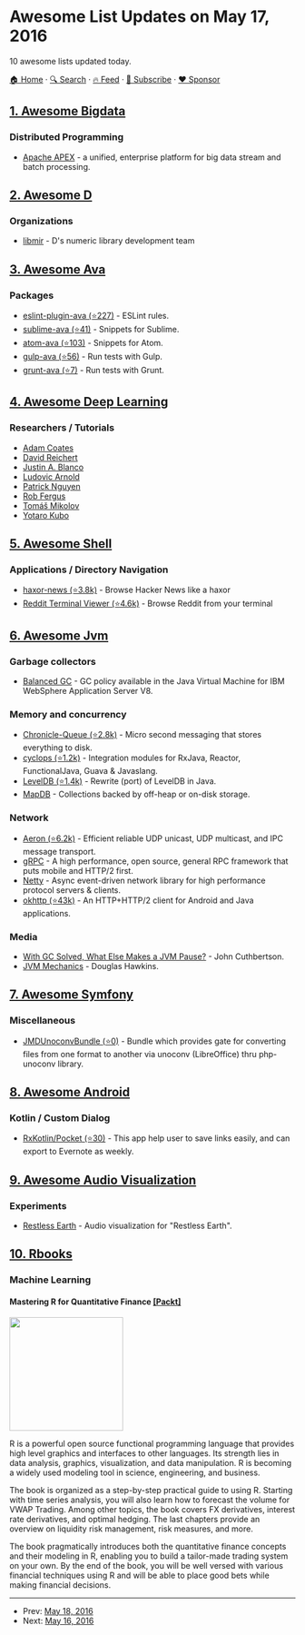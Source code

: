 # Awesome List Updates on May 17, 2016

10 awesome lists updated today.

[🏠 Home](/README.md) · [🔍 Search](https://www.trackawesomelist.com/search/) · [🔥 Feed](https://www.trackawesomelist.com/rss.xml) · [📮 Subscribe](https://trackawesomelist.us17.list-manage.com/subscribe?u=d2f0117aa829c83a63ec63c2f&id=36a103854c) · [❤️  Sponsor](https://github.com/sponsors/theowenyoung)



## [1. Awesome Bigdata](/content/newTendermint/awesome-bigdata/README.md)

### Distributed Programming

*   [Apache APEX](https://apex.apache.org/) - a unified, enterprise platform for big data stream and batch processing.

## [2. Awesome D](/content/dlang-community/awesome-d/README.md)

### Organizations

*   [libmir](https://github.com/libmir) - D's numeric library development team

## [3. Awesome Ava](/content/avajs/awesome-ava/README.md)

### Packages

*   [eslint-plugin-ava (⭐227)](https://github.com/avajs/eslint-plugin-ava) - ESLint rules.
*   [sublime-ava (⭐41)](https://github.com/avajs/sublime-ava) - Snippets for Sublime.
*   [atom-ava (⭐103)](https://github.com/avajs/atom-ava) - Snippets for Atom.
*   [gulp-ava (⭐56)](https://github.com/avajs/gulp-ava) - Run tests with Gulp.
*   [grunt-ava (⭐7)](https://github.com/avajs/grunt-ava) - Run tests with Grunt.

## [4. Awesome Deep Learning](/content/ChristosChristofidis/awesome-deep-learning/README.md)

### Researchers / Tutorials

*   [Adam Coates](http://cs.stanford.edu/\~acoates/)
*   [ David Reichert ](http://serre-lab.clps.brown.edu/person/david-reichert/)
*   [ Justin A. Blanco ](https://sites.google.com/site/blancousna/)
*   [ Ludovic Arnold ](http://ludovicarnold.altervista.org/home/)
*   [ Patrick Nguyen ](https://sites.google.com/site/drpngx/)
*   [ Rob Fergus ](http://cs.nyu.edu/\~fergus/pmwiki/pmwiki.php)
*   [ Tomáš Mikolov ](https://research.facebook.com/tomas-mikolov)
*   [ Yotaro Kubo ](http://yota.ro/)

## [5. Awesome Shell](/content/alebcay/awesome-shell/README.md)

### Applications / Directory Navigation

*   [haxor-news (⭐3.8k)](https://github.com/donnemartin/haxor-news) - Browse Hacker News like a haxor
*   [Reddit Terminal Viewer (⭐4.6k)](https://github.com/michael-lazar/rtv) - Browse Reddit from your terminal

## [6. Awesome Jvm](/content/deephacks/awesome-jvm/README.md)

### Garbage collectors

*   [Balanced GC](http://www.ibm.com/developerworks/websphere/techjournal/1108_sciampacone/1108_sciampacone.html) - GC policy available in the Java Virtual Machine for IBM WebSphere Application Server V8.

### Memory and concurrency

*   [Chronicle-Queue (⭐2.8k)](https://github.com/OpenHFT/Chronicle-Queue) - Micro second messaging that stores everything to disk.
*   [cyclops (⭐1.2k)](https://github.com/aol/cyclops) - Integration modules for RxJava, Reactor, FunctionalJava, Guava & Javaslang.
*   [LevelDB (⭐1.4k)](https://github.com/dain/leveldb) - Rewrite (port) of LevelDB in Java.
*   [MapDB](http://www.mapdb.org) - Collections backed by off-heap or on-disk storage.

### Network

*   [Aeron (⭐6.2k)](https://github.com/real-logic/Aeron) - Efficient reliable UDP unicast, UDP multicast, and IPC message transport.
*   [gRPC](http://www.grpc.io/) - A high performance, open source, general RPC framework that puts mobile and HTTP/2 first.
*   [Netty](http://netty.io/) - Async event-driven network library for high performance protocol servers & clients.
*   [okhttp (⭐43k)](https://github.com/square/okhttp) - An HTTP+HTTP/2 client for Android and Java applications.

### Media

*   [With GC Solved, What Else Makes a JVM Pause?](https://www.youtube.com/watch?v=Y39kllzX1P8) - John Cuthbertson.
*   [JVM Mechanics](https://vimeo.com/120533011) - Douglas Hawkins.

## [7. Awesome Symfony](/content/sitepoint-editors/awesome-symfony/README.md)

### Miscellaneous

*   [JMDUnoconvBundle (⭐0)](https://github.com/mops1k/JMDUnoconvBundle) - Bundle which provides gate for converting files from one format to another via unoconv (LibreOffice) thru php-unoconv library.

## [8. Awesome Android](/content/JStumpp/awesome-android/README.md)

### Kotlin / Custom Dialog

*   [RxKotlin/Pocket (⭐30)](https://github.com/RxKotlin/Pocket) - This app help user to save links easily, and can export to Evernote as weekly.

## [9. Awesome Audio Visualization](/content/willianjusten/awesome-audio-visualization/README.md)

### Experiments

*   [Restless Earth](http://restless.earth/) - Audio visualization for "Restless Earth".

## [10. Rbooks](/content/RomanTsegelskyi/rbooks/README.md)

### Machine Learning

#### Mastering R for Quantitative Finance [\[Packt\]](https://www.packtpub.com/big-data-and-business-intelligence/mastering-r-quantitative-finance)

<img src="http://ecx.images-amazon.com/images/I/5197WMSfufL._SX403_BO1,204,203,200_.jpg" width="200px"/>

R is a powerful open source functional programming language that provides high level graphics and interfaces to other languages. Its strength lies in data analysis, graphics, visualization, and data manipulation. R is becoming a widely used modeling tool in science, engineering, and business.

The book is organized as a step-by-step practical guide to using R. Starting with time series analysis, you will also learn how to forecast the volume for VWAP Trading. Among other topics, the book covers FX derivatives, interest rate derivatives, and optimal hedging. The last chapters provide an overview on liquidity risk management, risk measures, and more.

The book pragmatically introduces both the quantitative finance concepts and their modeling in R, enabling you to build a tailor-made trading system on your own. By the end of the book, you will be well versed with various financial techniques using R and will be able to place good bets while making financial decisions.

---

- Prev: [May 18, 2016](/content/2016/05/18/README.md)
- Next: [May 16, 2016](/content/2016/05/16/README.md)